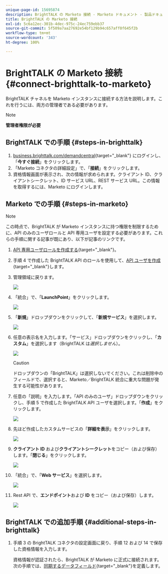 ```yaml
---
unique-page-id: 15695874
description: BrightTALK の Marketo 接続 - Marketo ドキュメント - 製品ドキュメント
title: BrightTALK の Marketo 接続
exl-id: 5c6a12ec-301b-4dec-975c-24ec759ebb37
source-git-commit: 5f509a7aa27692e54bf129b94c657aff0f645f2b
workflow-type: tm+mt
source-wordcount: '343'
ht-degree: 100%

---
```


# BrightTALK の Marketo 接続 {#connect-brighttalk-to-marketo}

BrightTALK チャネルを Marketo インスタンスに接続する方法を説明します。これを行うには、両方の管理者である必要があります。

>[!NOTE]
>
>**管理者権限が必要**

## BrightTALK での手順 {#steps-in-brighttalk}

1. [business.brighttalk.com/demandcentral](https://business.brighttalk.com/demandcentral/login){target=&quot;_blank&quot;} にログインし、「**今すぐ接続**」をクリックします。
1. 「Marketo コネクタの詳細設定」で、「**接続**」をクリックします。
1. 資格情報画面が表示され、次の情報が求められます。クライアント ID、クライアントシークレット、ID サービス URL、REST サービス URL。この情報を取得するには、Marketo にログインします。

## Marketo での手順 {#steps-in-marketo}

>[!NOTE]
>
>この時点で、BrightTALK が Marketo インスタンスに持つ権限を制限するために、API のみのユーザロールと API 専用ユーザを設定する必要があります。これらの手順に関する記事が既にあり、以下が記事のリンクです。

1. [API 専用ユーザロールを作成する](/help/marketo/product-docs/administration/users-and-roles/create-an-api-only-user-role.md){target=&quot;_blank&quot;}。

1. 手順 4 で作成した BrightTALK API のロールを使用して、[API ユーザを作成](/help/marketo/product-docs/administration/users-and-roles/create-an-api-only-user.md){target=&quot;_blank&quot;}します。

1. 管理領域に戻ります。

   ![](assets/connect-brighttalk-to-marketo-1.png)

1. 「統合」で、「**LaunchPoint**」をクリックします。

   ![](assets/connect-brighttalk-to-marketo-2.png)

1. 「**新規**」ドロップダウンをクリックして、「**新規サービス**」を選択します。

   ![](assets/connect-brighttalk-to-marketo-3.png)

1. 任意の表示名を入力します。「サービス」ドロップダウンをクリックし、「**カスタム**」を選択します（BrightTALK は&#x200B;_選択しません_）。

   ![](assets/connect-brighttalk-to-marketo-4.png)

   >[!CAUTION]
   >
   >ドロップダウンの「BrightTALK」は選択しないでください。これは削除中のフィールドで、選択すると、Marketo／BrightTALK 統合に重大な問題が発生する可能性があります。

1. 任意の「説明」を入力します。「API のみのユーザ」ドロップダウンをクリックし、手順 5 で作成した BrightTALK API ユーザを選択します。「**作成**」をクリックします。

   ![](assets/connect-brighttalk-to-marketo-5.png)

1. 先ほど作成したカスタムサービスの「**詳細を表示**」をクリックします。

   ![](assets/connect-brighttalk-to-marketo-6.png)

1. **クライアント ID** および&#x200B;**クライアントシークレット**&#x200B;をコピー（および保存）します。「**閉じる**」をクリックします。

   ![](assets/connect-brighttalk-to-marketo-7.png)

1. 「統合」で、「**Web サービス**」を選択します。

   ![](assets/connect-brighttalk-to-marketo-8.png)

1. Rest API で、**エンドポイント**&#x200B;および **ID** をコピー（および保存）します。

   ![](assets/connect-brighttalk-to-marketo-9.png)

## BrightTALK での追加手順 {#additional-steps-in-brighttalk}

1. 手順 3 の BrightTALK コネクタの設定画面に戻り、手順 12 および 14 で保存した資格情報を入力します。

   資格情報が認証されたら、BrightTALK が Marketo に正式に接続されます。次の手順では、[同期するデータフィールド](https://support.brighttalk.com/hc/en-us/articles/115005131274-BrightTALK-Connector-for-Marketo-Choose-the-Fields-to-Sync){target=&quot;_blank&quot;}を定義します。

